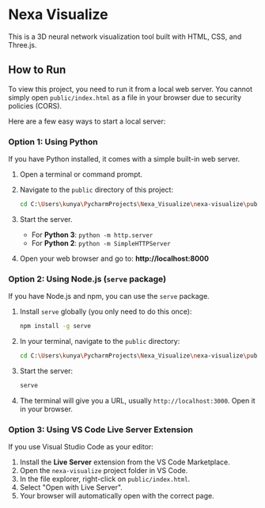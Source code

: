 # Nexa Visualize

This is a 3D neural network visualization tool built with HTML, CSS, and Three.js.

## How to Run

To view this project, you need to run it from a local web server. You cannot simply open `public/index.html` as a file in your browser due to security policies (CORS).

Here are a few easy ways to start a local server:

### Option 1: Using Python

If you have Python installed, it comes with a simple built-in web server.

1.  Open a terminal or command prompt.
2.  Navigate to the `public` directory of this project:
    ```sh
    cd C:\Users\kunya\PycharmProjects\Nexa_Visualize\nexa-visualize\public
    ```
3.  Start the server.
    *   For **Python 3**: `python -m http.server`
    *   For **Python 2**: `python -m SimpleHTTPServer`

4.  Open your web browser and go to: **http://localhost:8000**

### Option 2: Using Node.js (`serve` package)

If you have Node.js and npm, you can use the `serve` package.

1.  Install `serve` globally (you only need to do this once):
    ```sh
    npm install -g serve
    ```
2.  In your terminal, navigate to the `public` directory:
    ```sh
    cd C:\Users\kunya\PycharmProjects\Nexa_Visualize\nexa-visualize\public
    ```
3.  Start the server:
    ```sh
    serve
    ```
4.  The terminal will give you a URL, usually `http://localhost:3000`. Open it in your browser.

### Option 3: Using VS Code Live Server Extension

If you use Visual Studio Code as your editor:

1.  Install the **Live Server** extension from the VS Code Marketplace.
2.  Open the `nexa-visualize` project folder in VS Code.
3.  In the file explorer, right-click on `public/index.html`.
4.  Select "Open with Live Server".
5.  Your browser will automatically open with the correct page.
